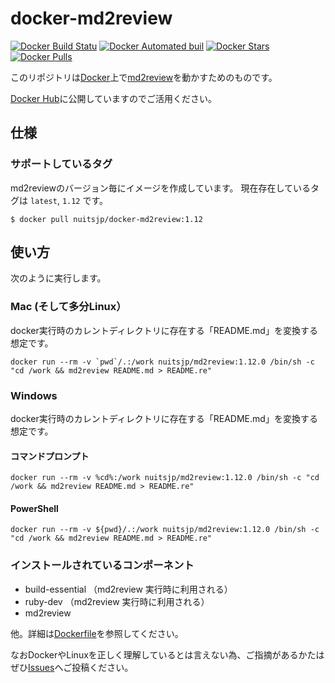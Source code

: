 # docker-md2review
[![Docker Build Statu](https://img.shields.io/docker/build/nuitsjp/docker-md2review.svg)](https://hub.docker.com/r/nuitsjp/docker-md2review/)
[![Docker Automated buil](https://img.shields.io/docker/automated/nuitsjp/docker-md2review.svg)](https://hub.docker.com/r/nuitsjp/docker-md2review/)
[![Docker Stars](https://img.shields.io/docker/stars/nuitsjp/docker-md2review.svg)](https://hub.docker.com/r/nuitsjp/docker-md2review/)
[![Docker Pulls](https://img.shields.io/docker/pulls/nuitsjp/docker-md2review.svg)](https://hub.docker.com/r/nuitsjp/docker-md2review/)

このリポジトリは[Docker](https://www.docker.com/)上で[md2review](https://github.com/takahashim/md2review)を動かすためのものです。

[Docker Hub](https://hub.docker.com/r/nuitsjp/docker-md2review/)に公開していますのでご活用ください。

## 仕様

### サポートしているタグ

md2reviewのバージョン毎にイメージを作成しています。
現在存在しているタグは `latest`, `1.12` です。

```
$ docker pull nuitsjp/docker-md2review:1.12
```

## 使い方

次のように実行します。

### Mac (そして多分Linux）

docker実行時のカレントディレクトリに存在する「README.md」を変換する想定です。

```
docker run --rm -v `pwd`/.:/work nuitsjp/md2review:1.12.0 /bin/sh -c "cd /work && md2review README.md > README.re"
```

### Windows

docker実行時のカレントディレクトリに存在する「README.md」を変換する想定です。

#### コマンドプロンプト

```
docker run --rm -v %cd%:/work nuitsjp/md2review:1.12.0 /bin/sh -c "cd /work && md2review README.md > README.re"
```

#### PowerShell

```
docker run --rm -v ${pwd}/.:/work nuitsjp/md2review:1.12.0 /bin/sh -c "cd /work && md2review README.md > README.re"
```

### インストールされているコンポーネント

* build-essential （md2review 実行時に利用される）
* ruby-dev （md2review 実行時に利用される）
* md2review

他。詳細は[Dockerfile](https://github.com/nuitsjp/docker-md2review/blob/master/Dockerfile)を参照してください。

なおDockerやLinuxを正しく理解しているとは言えない為、ご指摘があるかたはぜひ[Issues](https://github.com/nuitsjp/docker-md2review/issues)へご投稿ください。


